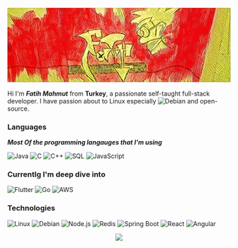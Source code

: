 ![fmdndr](./fmdndr.jpg)

Hi I'm ***Fatih Mahmut*** from **Turkey**, a passionate self-taught full-stack developer.
I have passion about to Linux especially ![Debian](https://img.shields.io/badge/-Debian-000?&logo=Debian&logoColor=red) and open-source.
<br/>

### Languages
***Most Of the programming langauges that I'm using***

![Java](https://img.shields.io/badge/-Java-000?&logo=Java&logoColor=red)
![C](https://img.shields.io/badge/-C-000?&logo=C)
![C++](https://img.shields.io/badge/-C++-000?&logo=c%2b%2b&logoColor=00599C)
![SQL](https://img.shields.io/badge/-SQL-000?&logo=MySQL)
![JavaScript](https://img.shields.io/badge/-JavaScript-000?&logo=JavaScript)


### Currentlg I'm deep dive into

![Flutter](https://img.shields.io/badge/-Flutter-000?&logo=Flutter&logoColor=blue)
![Go](https://img.shields.io/badge/-Go-000?&logo=Go)
![AWS](https://img.shields.io/badge/-AWS-000?&logo=Amazon-AWS&logoColor=F90)



### Technologies

![Linux](https://img.shields.io/badge/-Linux-000?&logo=Linux)
![Debian](https://img.shields.io/badge/-Debian-000?&logo=Debian&logoColor=red)
![Node.js](https://img.shields.io/badge/-Node.js-000?&logo=node.js)
![Redis](https://img.shields.io/badge/-Redis-000?&logo=Redis)
![Spring Boot](https://img.shields.io/badge/-SpringBoot-000?&logo=SpringBoot)
![React](https://img.shields.io/badge/-React-000?&logo=React)
![Angular](https://img.shields.io/badge/-Angular-000?&logo=Angular&logoColor=red)


<p align="center">
<img src="https://github-readme-stats.vercel.app/api?username=fmdndr&count_private=true&show_icons=true&theme=merko" width="80%">
</p>

 [Saat Teknoloji]: https://www.linkedin.com/company/saatteknoloji%CC%87/ "Optional title for mouse hover"
